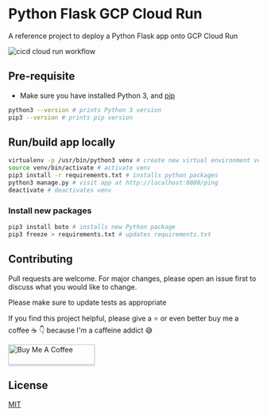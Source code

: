 # Python Flask GCP Cloud Run

A reference project to deploy a Python Flask app onto GCP Cloud Run

![cicd cloud run workflow](https://github.com/MatthewCYLau/python-flask-gcp/actions/workflows/cicd-cloud-run.yml/badge.svg)

## Pre-requisite

- Make sure you have installed Python 3, and [pip](https://pip.pypa.io/en/stable/installing/)

```bash
python3 --version # prints Python 3 version
pip3 --version # prints pip version
```

## Run/build app locally

```bash
virtualenv -p /usr/bin/python3 venv # create new virtual environment venv
source venv/bin/activate # activate venv
pip3 install -r requirements.txt # installs python packages
python3 manage.py # visit app at http://localhost:8080/ping
deactivate # deactivates venv
```

### Install new packages

```bash
pip3 install boto # installs new Python package
pip3 freeze > requirements.txt # updates requirements.txt
```

## Contributing

Pull requests are welcome. For major changes, please open an issue first to discuss what you would like to change.

Please make sure to update tests as appropriate

If you find this project helpful, please give a :star: or even better buy me a coffee :coffee: :point_down: because I'm a caffeine addict :sweat_smile:

<a href="https://www.buymeacoffee.com/matlau" target="_blank"><img src="https://www.buymeacoffee.com/assets/img/custom_images/orange_img.png" alt="Buy Me A Coffee" style="height: 41px !important;width: 174px !important;box-shadow: 0px 3px 2px 0px rgba(190, 190, 190, 0.5) !important;-webkit-box-shadow: 0px 3px 2px 0px rgba(190, 190, 190, 0.5) !important;" ></a>

## License

[MIT](https://choosealicense.com/licenses/mit/)
